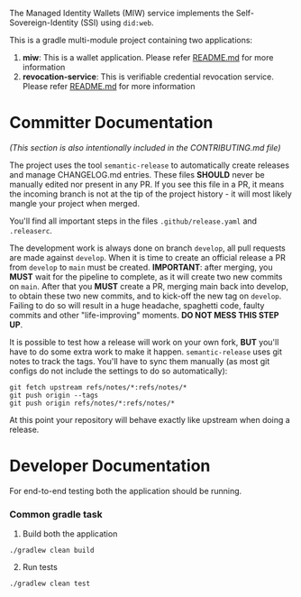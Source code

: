 The Managed Identity Wallets (MIW) service implements the Self-Sovereign-Identity (SSI) using `did:web`.

This is a gradle multi-module project containing two applications:

1. **miw**: This is a wallet application. Please refer [README.md](miw%2FREADME.md) for more information
2. **revocation-service**: This is verifiable credential revocation service. Please
   refer [README.md](revocation-service%2FREADME.md) for more information

# Committer Documentation

*(This section is also intentionally included in the CONTRIBUTING.md file)*

The project uses the tool `semantic-release` to automatically create releases
and manage CHANGELOG.md entries. These files **SHOULD** never be manually edited
nor present in any PR. If you see this file in a PR, it means the incoming branch
is not at the tip of the project history - it will most likely mangle your project
when merged.

You'll find all important steps in the files `.github/release.yaml` and `.releaserc`.

The development work is always done on branch `develop`, all pull requests are made
against `develop`. When it is time to create an official release a PR from `develop`
to `main` must be created. **IMPORTANT**: after merging, you **MUST** wait for the
pipeline to complete, as it will create two new commits on `main`. After that you
**MUST** create a PR, merging main back into develop, to obtain these two new commits,
and to kick-off the new tag on `develop`. Failing to do so will result in a huge
headache, spaghetti code, faulty commits and other "life-improving" moments. **DO NOT
MESS THIS STEP UP**.

It is possible to test how a release will work on your own fork, **BUT** you'll have
to do some extra work to make it happen. `semantic-release` uses git notes to track
the tags. You'll have to sync them manually (as most git configs do not include the settings
to do so automatically):

```shell
git fetch upstream refs/notes/*:refs/notes/*
git push origin --tags
git push origin refs/notes/*:refs/notes/*
```

At this point your repository will behave exactly like upstream when doing a release.

# Developer Documentation

For end-to-end testing both the application should be running.

### Common gradle task

1. Build both the application

``./gradlew clean build``

2. Run tests

``./gradlew clean test``
